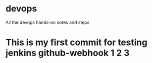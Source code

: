 # devops
All the devops hands-on notes and steps

# This is my first commit for testing jenkins github-webhook 1 2 3
